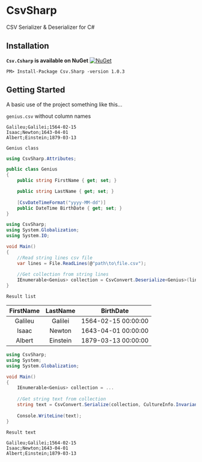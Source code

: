 # CsvSharp

CSV Serializer &amp; Deserializer for C#

## Installation

**``Csv.Csharp`` is available on NuGet** [![NuGet](https://img.shields.io/nuget/v/Csv.Csharp.svg)](https://www.nuget.org/packages/Csv.Csharp/)

```console
PM> Install-Package Csv.Sharp -version 1.0.3
```

## Getting Started

A basic use of the project something like this...

``genius.csv`` without column names

```csv
Galileu;Galilei;1564-02-15
Isaac;Newton;1643-04-01
Albert;Einstein;1879-03-13
```

``Genius class``

```csharp
using CsvSharp.Attributes;

public class Genius
{
    public string FirstName { get; set; }

    public string LastName { get; set; }
	
    [CsvDateTimeFormat("yyyy-MM-dd")]
    public DateTime BirthDate { get; set; }
}
```

```csharp
using CsvSharp;
using System.Globalization;
using System.IO;

void Main()
{
    //Read string lines csv file
    var lines = File.ReadLines(@"path\to\file.csv");
    
    //Get collection from string lines
    IEnumerable<Genius> collection = CsvConvert.Deserialize<Genius>(lines, CultureInfo.InvariantCulture);
}
```

``Result list``

| FirstName | LastName |      BirthDate       |
|:---------:|:--------:|:--------------------:|
| Galileu   | Galilei  | 1564-02-15 00:00:00  |
| Isaac     | Newton   | 1643-04-01 00:00:00  |
| Albert    | Einstein | 1879-03-13 00:00:00  |

```csharp
using CsvSharp;
using System;
using System.Globalization;

void Main()
{
    IEnumerable<Genius> collection = ...
    
    //Get string text from collection
    string text = CsvConvert.Serialize(collection, CultureInfo.InvariantCulture);
    
    Console.WriteLine(text);
}
```

``Result text``

```csv
Galileu;Galilei;1564-02-15
Isaac;Newton;1643-04-01
Albert;Einstein;1879-03-13
```
